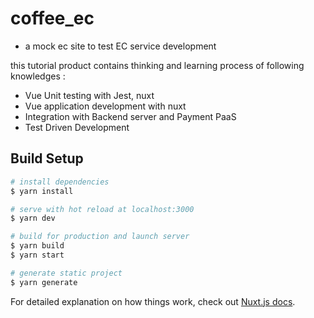 # coffee_ec

 - a mock ec site to test EC service development
 
this tutorial product contains thinking and learning process of following knowledges :
 - Vue Unit testing with Jest, nuxt
 - Vue application development with nuxt
 - Integration with Backend server and Payment PaaS
 - Test Driven Development

## Build Setup

```bash
# install dependencies
$ yarn install

# serve with hot reload at localhost:3000
$ yarn dev

# build for production and launch server
$ yarn build
$ yarn start

# generate static project
$ yarn generate
```

For detailed explanation on how things work, check out [Nuxt.js docs](https://nuxtjs.org).
